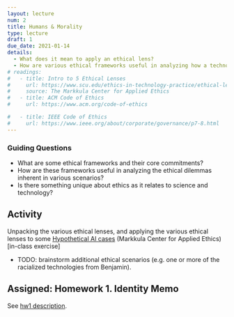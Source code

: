 ```yaml
---
layout: lecture
num: 2
title: Humans & Morality
type: lecture
draft: 1
due_date: 2021-01-14
details:
  - What does it mean to apply an ethical lens?
  - How are various ethical frameworks useful in analyzing how a technology can / should (not) be used in the world?
# readings:
#   - title: Intro to 5 Ethical Lenses
#     url: https://www.scu.edu/ethics-in-technology-practice/ethical-lenses/
#     source: The Markkula Center for Applied Ethics
#   - title: ACM Code of Ethics
#     url: https://www.acm.org/code-of-ethics

#   - title: IEEE Code of Ethics
#     url: https://www.ieee.org/about/corporate/governance/p7-8.html
---
```


### Guiding Questions
* What are some ethical frameworks and their core commitments?
* How are these frameworks useful in analyzing the ethical dilemmas inherent in various scenarios?
* Is there something unique about ethics as it relates to science and technology?

## Activity
Unpacking the various ethical lenses, and applying the various ethical lenses to some <a href="https://www.scu.edu/ethics/focus-areas/internet-ethics/cases/" target="_blank">Hypothetical AI cases</a> (Markkula Center for Applied Ethics) [in-class exercise]
* TODO: brainstorm additional ethical scenarios (e.g. one or more of the racialized technologies from Benjamin).

## Assigned: Homework 1. Identity Memo
See [hw1 description](../assignments/hw1).